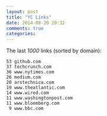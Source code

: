 ```yaml
---
layout: post
title: "YC Links"
date: 2014-08-20 20:32
comments: true
categories: 
---
```

The last _1000_ links (sorted by domain):

    53 github.com
    37 techcrunch.com
    36 www.nytimes.com
    26 medium.com
    20 arstechnica.com
    19 www.theatlantic.com
    14 www.wired.com
    11 www.washingtonpost.com
    11 www.bloomberg.com
     9 www.bbc.com
